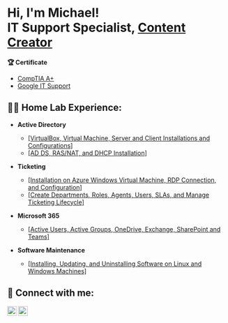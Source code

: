 <h1>Hi, I'm Michael! <br/>IT Support Specialist, <a href="https://medium.com/@jmichaeloy">Content Creator</a></h1>

<b> 🏆 Certificate</b>
  - [CompTIA A+](https://www.credly.com/earner/earned/badge/71e9d1a1-b239-477f-b82b-5e68c1b387f4)
  - [Google IT Support](https://coursera.org/share/186054dae7f400a6a6cf27abd4f04044)

<h2>👨‍💻 Home Lab Experience:</h2>

- <b>Active Directory</b>
  - <a href="https://medium.com/@jmichaeloy/active-directory-domain-services-part-1-virtualbox-virtual-machine-server-and-client-9cc060f29baa">[VirtualBox, Virtual Machine, Server and Client Installations and Configurations]</a>
  - <a href="https://medium.com/@jmichaeloy/active-directory-domain-services-part-2-ad-ds-ras-nat-and-dhcp-installation-056324794450">[AD DS, RAS/NAT, and DHCP Installation]</a>

- <b>Ticketing</b>
  - <a href="https://medium.com/@jmichaeloy/osticket-part-1-installation-on-azure-windows-virtual-machine-rdp-connection-and-configuration-31184a11f36f">[Installation on Azure Windows Virtual Machine, RDP Connection, and Configuration]</a>
  - <a href="https://medium.com/@jmichaeloy/osticket-part-2-create-departments-roles-agents-users-slas-and-manage-ticketing-lifecycle-4d8ddb8144d4">[Create Departments, Roles, Agents, Users, SLAs, and Manage Ticketing Lifecycle]</a>
  
- <b>Microsoft 365</b>
  - <a href="https://medium.com/@jmichaeloy/office-microsoft-365-part-1-active-users-active-groups-onedrive-exchange-sharepoint-and-c0bdef3ac3e7">[Active Users, Active Groups, OneDrive, Exchange, SharePoint and Teams]</a>
  
- <b>Software Maintenance</b>
  - <a href="https://medium.com/@jmichaeloy/software-maintenance-installing-updating-and-uninstalling-software-on-linux-and-windows-machines-58843da58962">[Installing, Updating, and Uninstalling Software on Linux and Windows Machines]</a>
 
<h2> 🤳 Connect with me:</h2>

[<img align="left" alt="MichaelJohn | LinkedIn" width="22px" src="https://cdn.jsdelivr.net/npm/simple-icons@v3/icons/linkedin.svg" />][linkedin]
[<img align="left" alt="MichaelJohn | Medium" width="22px" src="https://icons8.com/icon/kXpTR7n8QCEP/medium" />][Medium]

[Medium]: https://medium.com/@jmichaeloy
[linkedin]: https://www.linkedin.com/in/michaeljohne/
